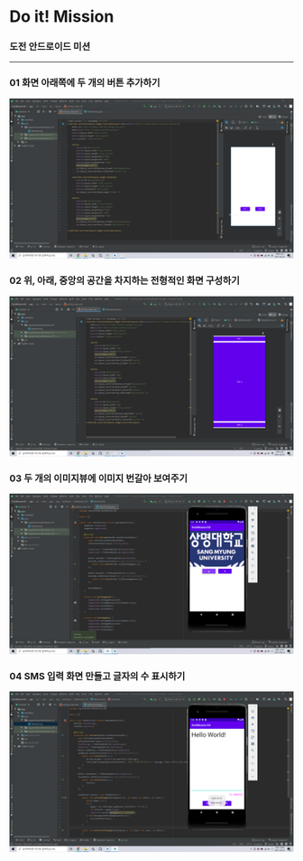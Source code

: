 # Do it! Mission

### 도전 안드로이드 미션

---

### 01 화면 아래쪽에 두 개의 버튼 추가하기

![DoitMission01](https://github.com/hyunmin0317/AndroidProgramming/blob/master/mission/github/DoitMission01.png?raw=true)

### 02 위, 아래, 중앙의 공간을 차지하는 전형적인 화면 구성하기

![DoitMission02](https://github.com/hyunmin0317/AndroidProgramming/blob/master/mission/github/DoitMission02.png?raw=true)

### 03 두 개의 이미지뷰에 이미지 번갈아 보여주기

![DoitMission03](https://github.com/hyunmin0317/AndroidProgramming/blob/master/mission/github/DoitMission03.png?raw=true)

### 04 SMS 입력 화면 만들고 글자의 수 표시하기

![DoitMission04](https://github.com/hyunmin0317/AndroidProgramming/blob/master/mission/github/DoitMission04.png?raw=true)

